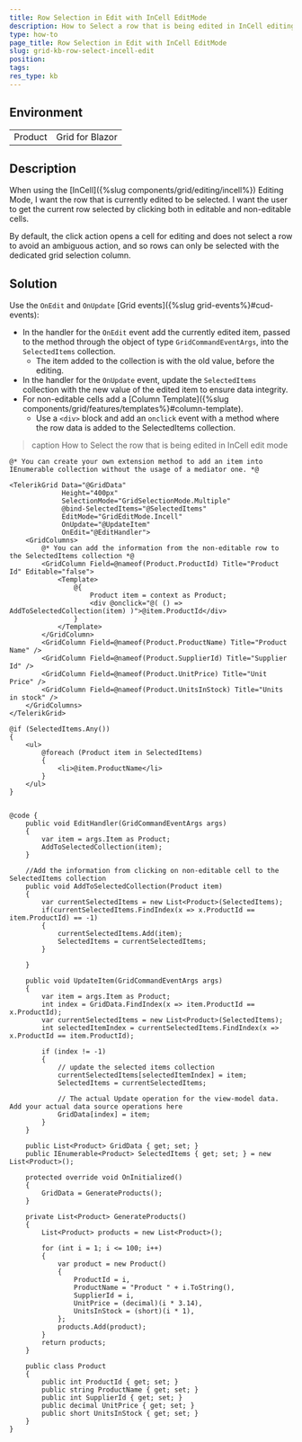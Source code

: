 ```yaml
---
title: Row Selection in Edit with InCell EditMode
description: How to Select a row that is being edited in InCell editing mode.
type: how-to
page_title: Row Selection in Edit with InCell EditMode
slug: grid-kb-row-select-incell-edit
position:
tags:
res_type: kb
---
```


## Environment
<table>
	<tbody>
		<tr>
			<td>Product</td>
			<td>Grid for Blazor</td>
		</tr>
	</tbody>
</table>

## Description

When using the [InCell]({%slug components/grid/editing/incell%}) Editing Mode, I want the row that is currently edited to be selected. I want the user to get the current row selected by clicking both in editable and non-editable cells.

 By default, the click action opens a cell for editing and does not select a row to avoid an ambiguous action, and so rows can only be selected with the dedicated grid selection column.


## Solution

Use the `OnEdit` and `OnUpdate` [Grid events]({%slug grid-events%}#cud-events):
* In the handler for the `OnEdit` event add the currently edited item, passed to the method through the object of type `GridCommandEventArgs`, into the `SelectedItems` collection.
    * The item added to the collection is with the old value, before the editing.
* In the handler for the `OnUpdate` event, update the `SelectedItems` collection with the new value of the edited item to ensure data integrity.
* For non-editable cells add a [Column Template]({%slug components/grid/features/templates%}#column-template).
    * Use a `<div>` block and add an `onclick` event with a method where the row data is added to the SelectedItems collection.

>caption How to Select the row that is being edited in InCell edit mode

````CSHTML
@* You can create your own extension method to add an item into IEnumerable collection without the usage of a mediator one. *@

<TelerikGrid Data="@GridData"
             Height="400px"
             SelectionMode="GridSelectionMode.Multiple"
             @bind-SelectedItems="@SelectedItems"
             EditMode="GridEditMode.Incell"
             OnUpdate="@UpdateItem"
             OnEdit="@EditHandler">
    <GridColumns>
        @* You can add the information from the non-editable row to the SelectedItems collection *@
        <GridColumn Field=@nameof(Product.ProductId) Title="Product Id" Editable="false">
            <Template>
                @{
                    Product item = context as Product;
                    <div @onclick="@( () => AddToSelectedCollection(item) )">@item.ProductId</div>
                }
            </Template>
        </GridColumn>
        <GridColumn Field=@nameof(Product.ProductName) Title="Product Name" />
        <GridColumn Field=@nameof(Product.SupplierId) Title="Supplier Id" />
        <GridColumn Field=@nameof(Product.UnitPrice) Title="Unit Price" />
        <GridColumn Field=@nameof(Product.UnitsInStock) Title="Units in stock" />
    </GridColumns>
</TelerikGrid>

@if (SelectedItems.Any())
{
    <ul>
        @foreach (Product item in SelectedItems)
        {
            <li>@item.ProductName</li>
        }
    </ul>
}


@code {
    public void EditHandler(GridCommandEventArgs args)
    {
        var item = args.Item as Product;
        AddToSelectedCollection(item);
    }

    //Add the information from clicking on non-editable cell to the SelectedItems collection
    public void AddToSelectedCollection(Product item)
    {
        var currentSelectedItems = new List<Product>(SelectedItems);
        if(currentSelectedItems.FindIndex(x => x.ProductId == item.ProductId) == -1)
        {
            currentSelectedItems.Add(item);
            SelectedItems = currentSelectedItems;
        }

    }

    public void UpdateItem(GridCommandEventArgs args)
    {
        var item = args.Item as Product;
        int index = GridData.FindIndex(x => item.ProductId == x.ProductId);
        var currentSelectedItems = new List<Product>(SelectedItems);
        int selectedItemIndex = currentSelectedItems.FindIndex(x => x.ProductId == item.ProductId);

        if (index != -1)
        {
            // update the selected items collection
            currentSelectedItems[selectedItemIndex] = item;
            SelectedItems = currentSelectedItems;

            // The actual Update operation for the view-model data. Add your actual data source operations here
            GridData[index] = item;
        }
    }

    public List<Product> GridData { get; set; }
    public IEnumerable<Product> SelectedItems { get; set; } = new List<Product>();

    protected override void OnInitialized()
    {
        GridData = GenerateProducts();
    }

    private List<Product> GenerateProducts()
    {
        List<Product> products = new List<Product>();

        for (int i = 1; i <= 100; i++)
        {
            var product = new Product()
            {
                ProductId = i,
                ProductName = "Product " + i.ToString(),
                SupplierId = i,
                UnitPrice = (decimal)(i * 3.14),
                UnitsInStock = (short)(i * 1),
            };
            products.Add(product);
        }
        return products;
    }

    public class Product
    {
        public int ProductId { get; set; }
        public string ProductName { get; set; }
        public int SupplierId { get; set; }
        public decimal UnitPrice { get; set; }
        public short UnitsInStock { get; set; }
    }
}
````

